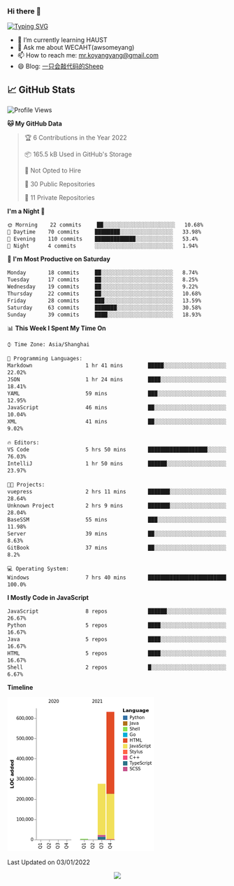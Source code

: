 ### Hi there 👋

[![Typing SVG](https://readme-typing-svg.herokuapp.com?color=%23F78A63&lines=Here+are+some+ideas+to+get+you+started%3A)](https://git.io/typing-svg)

- 🌱 I’m currently learning HAUST
- 💬 Ask me about WECAHT(awsomeyang)
- 📫 How to reach me: mr.koyangyang@gmail.com
- 😄 Blog: [一只会敲代码的Sheep](https://codeyang.pages.dev/)


## &#x1f4c8; GitHub Stats
<!--START_SECTION:waka-->
![Profile Views](http://img.shields.io/badge/Profile%20Views-1-blue)

**🐱 My GitHub Data** 

> 🏆 6 Contributions in the Year 2022
 > 
> 📦 165.5 kB Used in GitHub's Storage 
 > 
> 🚫 Not Opted to Hire
 > 
> 📜 30 Public Repositories 
 > 
> 🔑 11 Private Repositories  
 > 
**I'm a Night 🦉** 

```text
🌞 Morning    22 commits     ██░░░░░░░░░░░░░░░░░░░░░░░   10.68% 
🌆 Daytime    70 commits     ████████░░░░░░░░░░░░░░░░░   33.98% 
🌃 Evening    110 commits    █████████████░░░░░░░░░░░░   53.4% 
🌙 Night      4 commits      ░░░░░░░░░░░░░░░░░░░░░░░░░   1.94%

```
📅 **I'm Most Productive on Saturday** 

```text
Monday       18 commits     ██░░░░░░░░░░░░░░░░░░░░░░░   8.74% 
Tuesday      17 commits     ██░░░░░░░░░░░░░░░░░░░░░░░   8.25% 
Wednesday    19 commits     ██░░░░░░░░░░░░░░░░░░░░░░░   9.22% 
Thursday     22 commits     ██░░░░░░░░░░░░░░░░░░░░░░░   10.68% 
Friday       28 commits     ███░░░░░░░░░░░░░░░░░░░░░░   13.59% 
Saturday     63 commits     ███████░░░░░░░░░░░░░░░░░░   30.58% 
Sunday       39 commits     ████░░░░░░░░░░░░░░░░░░░░░   18.93%

```


📊 **This Week I Spent My Time On** 

```text
⌚︎ Time Zone: Asia/Shanghai

💬 Programming Languages: 
Markdown                 1 hr 41 mins        █████░░░░░░░░░░░░░░░░░░░░   22.02% 
JSON                     1 hr 24 mins        ████░░░░░░░░░░░░░░░░░░░░░   18.41% 
YAML                     59 mins             ███░░░░░░░░░░░░░░░░░░░░░░   12.95% 
JavaScript               46 mins             ██░░░░░░░░░░░░░░░░░░░░░░░   10.04% 
XML                      41 mins             ██░░░░░░░░░░░░░░░░░░░░░░░   9.02%

🔥 Editors: 
VS Code                  5 hrs 50 mins       ███████████████████░░░░░░   76.03% 
IntelliJ                 1 hr 50 mins        ██████░░░░░░░░░░░░░░░░░░░   23.97%

🐱‍💻 Projects: 
vuepress                 2 hrs 11 mins       ███████░░░░░░░░░░░░░░░░░░   28.64% 
Unknown Project          2 hrs 9 mins        ███████░░░░░░░░░░░░░░░░░░   28.04% 
BaseSSM                  55 mins             ███░░░░░░░░░░░░░░░░░░░░░░   11.98% 
Server                   39 mins             ██░░░░░░░░░░░░░░░░░░░░░░░   8.63% 
GitBook                  37 mins             ██░░░░░░░░░░░░░░░░░░░░░░░   8.2%

💻 Operating System: 
Windows                  7 hrs 40 mins       █████████████████████████   100.0%

```

**I Mostly Code in JavaScript** 

```text
JavaScript               8 repos             ██████░░░░░░░░░░░░░░░░░░░   26.67% 
Python                   5 repos             ████░░░░░░░░░░░░░░░░░░░░░   16.67% 
Java                     5 repos             ████░░░░░░░░░░░░░░░░░░░░░   16.67% 
HTML                     5 repos             ████░░░░░░░░░░░░░░░░░░░░░   16.67% 
Shell                    2 repos             █░░░░░░░░░░░░░░░░░░░░░░░░   6.67%

```


**Timeline**

![Chart not found](https://raw.githubusercontent.com/koyangyang/koyangyang/main/charts/bar_graph.png) 


 Last Updated on 03/01/2022
<!--END_SECTION:waka-->

<!-- <div align="center"><img src="https://github-readme-streak-stats.koyang.workers.dev/?user=koyangyang" ></div> -->

<div align="center"><img src="https://activity-graph.koyang.workers.dev/graph?username=koyangyang&theme=github-light" ></div>

<!-- <div align="center"><img src="https://cdn.jsdelivr.net/gh/koyangyang/hugo_comment/assets/github-contribution-grid-snake.svg" ></div> -->

<!-- ![](https://github-readme-stats.vercel.app/api?username=koyangyang&show_icons=true&theme=flag-india)![](https://github-readme-stats.vercel.app/api/top-langs/?username=koyangyang&layout=compact) -->
<!-- <div align="center"><img src="https://github-readme-stats.vercel.app/api?username=koyangyang&show_icons=true&theme=flag-india" ></div> -->
<!-- <img src="https://github-readme-stats.vercel.app/api/top-langs/?username=koyangyang&layout=compact" > -->



<!-- <div align="center"><img src="https://github-readme-stats.vercel.app/api/wakatime?username=koyangyang" ></div> -->


<!--
[![Top Langs](https://github-readme-stats.vercel.app/api/top-langs/?username=koyangyang&langs_count=8)](https://github.com/anuraghazra/github-readme-stats)
- 🔭 I’m currently working on ...
- 👯 I’m looking to collaborate on ...
- 🤔 I’m looking for help with ...
- 💬 Ask me about ...
- 📫 How to reach me: ...
- 😄 Pronouns: ...
- ⚡ Fun fact: ...
-->
